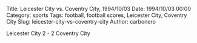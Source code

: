 Title: Leicester City vs. Coventry City, 1994/10/03
Date: 1994/10/03 00:00
Category: sports
Tags: football, football scores, Leicester City, Coventry City
Slug: leicester-city-vs-coventry-city
Author: carbonero


Leicester City 2 - 2 Coventry City
